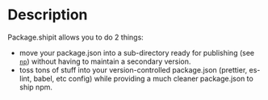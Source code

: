 # Description

Package.shipit allows you to do 2 things:
- move your package.json into a sub-directory ready for publishing (see [`np`](https://www.npmjs.com/package/np)) without having to maintain a secondary version.
- toss tons of stuff into your version-controlled package.json (prettier, es-lint, babel, etc config) while providing a much cleaner package.json to ship npm.
